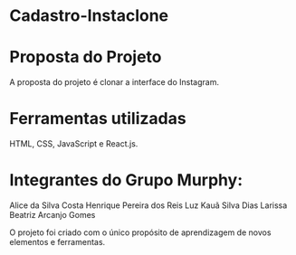 # Cadastro-Instaclone

# Proposta do Projeto
  A proposta do projeto é clonar a interface do Instagram.
  
# Ferramentas utilizadas
 HTML, CSS, JavaScript e React.js.
 
 
 # Integrantes do Grupo Murphy:
  Alice da Silva Costa
  Henrique Pereira dos Reis Luz
  Kauã Silva Dias
  Larissa Beatriz Arcanjo Gomes
  
  
  O projeto foi criado com o único propósito de aprendizagem de novos elementos e ferramentas.  
  
  

